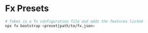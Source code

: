 # Fx Presets

```bash
# Takes in a fx configuration file and adds the features listed
npx fx bootstrap <preset|path/to/fx.json>
```
